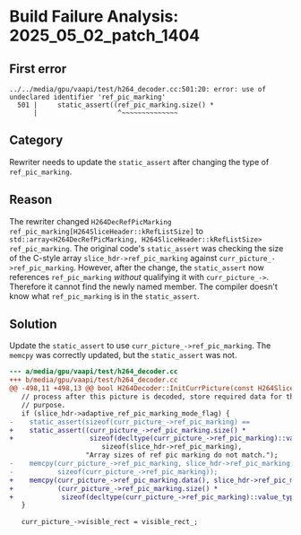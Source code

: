 # Build Failure Analysis: 2025_05_02_patch_1404

## First error

```
../../media/gpu/vaapi/test/h264_decoder.cc:501:20: error: use of undeclared identifier 'ref_pic_marking'
  501 |     static_assert((ref_pic_marking.size() *
      |                    ^~~~~~~~~~~~~~~
```

## Category
Rewriter needs to update the `static_assert` after changing the type of `ref_pic_marking`.

## Reason
The rewriter changed `H264DecRefPicMarking ref_pic_marking[H264SliceHeader::kRefListSize]` to `std::array<H264DecRefPicMarking, H264SliceHeader::kRefListSize> ref_pic_marking`. The original code's `static_assert` was checking the size of the C-style array `slice_hdr->ref_pic_marking` against `curr_picture_->ref_pic_marking`. However, after the change, the `static_assert` now references `ref_pic_marking` *without* qualifying it with `curr_picture_->`. Therefore it cannot find the newly named member. The compiler doesn't know what `ref_pic_marking` is in the `static_assert`.

## Solution
Update the `static_assert` to use `curr_picture_->ref_pic_marking`. The `memcpy` was correctly updated, but the `static_assert` was not.

```diff
--- a/media/gpu/vaapi/test/h264_decoder.cc
+++ b/media/gpu/vaapi/test/h264_decoder.cc
@@ -498,11 +498,13 @@ bool H264Decoder::InitCurrPicture(const H264SliceHeader* slice_hdr) {
   // process after this picture is decoded, store required data for that
   // purpose.
   if (slice_hdr->adaptive_ref_pic_marking_mode_flag) {
-    static_assert(sizeof(curr_picture_->ref_pic_marking) ==
+    static_assert((curr_picture_->ref_pic_marking.size() *
+                   sizeof(decltype(curr_picture_->ref_pic_marking)::value_type)) ==
                       sizeof(slice_hdr->ref_pic_marking),
                   "Array sizes of ref pic marking do not match.");
-    memcpy(curr_picture_->ref_pic_marking, slice_hdr->ref_pic_marking,
-           sizeof(curr_picture_->ref_pic_marking));
+    memcpy(curr_picture_->ref_pic_marking.data(), slice_hdr->ref_pic_marking,
+           (curr_picture_->ref_pic_marking.size() *
+            sizeof(decltype(curr_picture_->ref_pic_marking)::value_type)));
   }
 
   curr_picture_->visible_rect = visible_rect_;